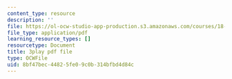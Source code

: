```yaml
---
content_type: resource
description: ''
file: https://ol-ocw-studio-app-production.s3.amazonaws.com/courses/18-06sc-linear-algebra-fall-2011/8bf47bec44825fe09c0b314bfbd4d84c_TSdXJw83kyA.pdf
file_type: application/pdf
learning_resource_types: []
resourcetype: Document
title: 3play pdf file
type: OCWFile
uid: 8bf47bec-4482-5fe0-9c0b-314bfbd4d84c
---
```

